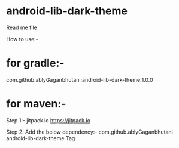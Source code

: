 # android-lib-dark-theme
Read me file

How to use:-

# for gradle:-
com.github.ablyGaganbhutani:android-lib-dark-theme:1.0.0


# for maven:-

Step 1:-
	<repositories>
		<repository>
		    <id>jitpack.io</id>
		    <url>https://jitpack.io</url>
		</repository>
	</repositories>

Step 2: Add the below dependency:-
	<dependency>
	    <groupId>com.github.ablyGaganbhutani</groupId>
	    <artifactId>android-lib-dark-theme</artifactId>
	    <version>Tag</version>
	</dependency>

